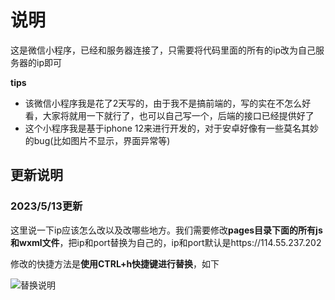 # 说明
这是微信小程序，已经和服务器连接了，只需要将代码里面的所有的ip改为自己服务器的ip即可

**tips**
* 该微信小程序我是花了2天写的，由于我不是搞前端的，写的实在不怎么好看，大家将就用一下就行了，也可以自己写一个，后端的接口已经提供好了
* 这个小程序我是基于iphone 12来进行开发的，对于安卓好像有一些莫名其妙的bug(比如图片不显示，界面异常等)


## 更新说明
### 2023/5/13更新
这里说一下ip应该怎么改以及改哪些地方。我们需要修改**pages目录下面的所有js和wxml文件**，把ip和port替换为自己的，ip和port默认是https://114.55.237.202

修改的快捷方法是**使用CTRL+h快捷键进行替换**，如下

![替换说明](https://github.com/c-ttpfx/chatgpt-java-wx/blob/main/ttpfx%E7%9A%84%E8%81%8A%E5%A4%A9%E6%9C%BA%E5%99%A8%E4%BA%BA/images/url%E6%9B%BF%E6%8D%A2%E8%AF%B4%E6%98%8E.png)

